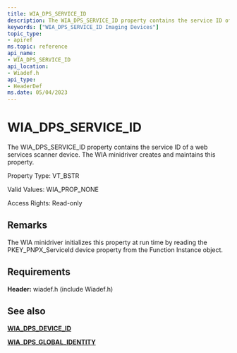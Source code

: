 ```yaml
---
title: WIA_DPS_SERVICE_ID
description: The WIA_DPS_SERVICE_ID property contains the service ID of a web services scanner device. The WIA minidriver creates and maintains this property.
keywords: ["WIA_DPS_SERVICE_ID Imaging Devices"]
topic_type:
- apiref
ms.topic: reference
api_name:
- WIA_DPS_SERVICE_ID
api_location:
- Wiadef.h
api_type:
- HeaderDef
ms.date: 05/04/2023
---
```


# WIA_DPS_SERVICE_ID

The WIA_DPS_SERVICE_ID property contains the service ID of a web services scanner device. The WIA minidriver creates and maintains this property.

Property Type: VT_BSTR

Valid Values: WIA_PROP_NONE

Access Rights: Read-only

## Remarks

The WIA minidriver initializes this property at run time by reading the PKEY_PNPX_ServiceId device property from the Function Instance object.

## Requirements

**Header:** wiadef.h (include Wiadef.h)

## See also

[**WIA_DPS_DEVICE_ID**](wia-dps-device-id.md)

[**WIA_DPS_GLOBAL_IDENTITY**](wia-dps-global-identity.md)
